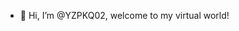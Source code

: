 - 👋 Hi, I’m @YZPKQ02, welcome to my virtual world!
<!---
YZPKQ02/YZPKQ02 is a ✨ special ✨ repository because its `README.md` (this file) appears on your GitHub profile.
You can click the Preview link to take a look at your changes.
--->
